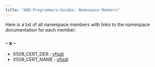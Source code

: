 ```yaml
---
title: "ADK-Programmers-Guides: Namespace Members"
---
```


Here is a list of all namespace members with links to the namespace documentation for each member:

### - x -

- X509_CERT_DER : <a href="namespacevfisdi.md#ac9842112c341daedac40f79bbfdd65a4ae7768b1dd42cc0a748bc64a691d58771">vfisdi</a>
- X509_CERT_NAME : <a href="namespacevfisdi.md#ac9842112c341daedac40f79bbfdd65a4aeb5ad9f766907d89a4860f8a45e2e747">vfisdi</a>
